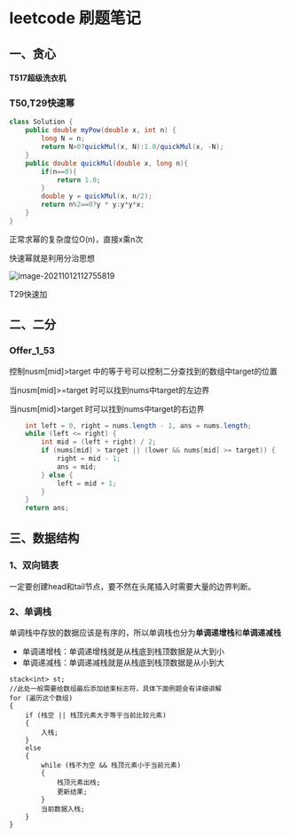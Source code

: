 

# leetcode 刷题笔记



## 一、贪心

#### T517超级洗衣机



### T50,T29快速幂

~~~java
class Solution {
    public double myPow(double x, int n) {
        long N = n;
        return N>0?quickMul(x, N):1.0/quickMul(x, -N);
    }
    public double quickMul(double x, long n){
        if(n==0){
            return 1.0;
        }
        double y = quickMul(x, n/2);
        return n%2==0?y * y:y*y*x;
    }
}
~~~

正常求幂的复杂度位O(n)，直接x乘n次

快速幂就是利用分治思想

![image-20211012112755819](C:\Users\wy\Desktop\笔记\images\image-20211012112755819.png)

T29快速加

## 二、二分

### Offer_1_53

控制nusm[mid]>target 中的等于号可以控制二分查找到的数组中target的位置

当nusm[mid]>=target  时可以找到nums中target的左边界

当nusm[mid]>target 时可以找到nums中target的右边界 

```java
    int left = 0, right = nums.length - 1, ans = nums.length;
    while (left <= right) {
        int mid = (left + right) / 2;
        if (nums[mid] > target || (lower && nums[mid] >= target)) {
            right = mid - 1;
            ans = mid;
        } else {
            left = mid + 1;
        }
    }
    return ans;
```

## 三、数据结构

### 1、双向链表

一定要创建head和tail节点，要不然在头尾插入时需要大量的边界判断。

### 2、单调栈

单调栈中存放的数据应该是有序的，所以单调栈也分为**单调递增栈**和**单调递减栈**

- 单调递增栈：单调递增栈就是从栈底到栈顶数据是从大到小
- 单调递减栈：单调递减栈就是从栈底到栈顶数据是从小到大

```
stack<int> st;
//此处一般需要给数组最后添加结束标志符，具体下面例题会有详细讲解
for (遍历这个数组)
{
	if (栈空 || 栈顶元素大于等于当前比较元素)
	{
		入栈;
	}
	else
	{
		while (栈不为空 && 栈顶元素小于当前元素)
		{
			栈顶元素出栈;
			更新结果;
		}
		当前数据入栈;
	}
}

```

